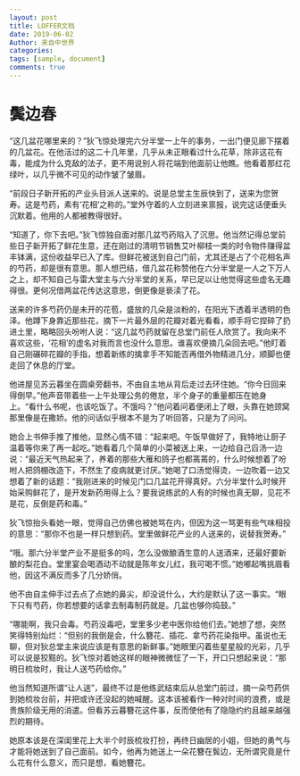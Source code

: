 ```yaml
---
layout: post
title: LOFFER文档
date: 2019-06-02
Author: 来自中世界
categories: 
tags: [sample, document]
comments: true
--- 
```


# 鬓边春

“这几盆花哪里来的？”狄飞惊处理完六分半堂一上午的事务，一出门便见廊下摆着的几盆花。在他活过的这二十几年里，几乎从未正眼看过什么花草，除非这花有毒，能成为什么克敌的法子，更不用说别人将花端到他面前让他瞧。他看着那红花绿叶，以几乎微不可见的动作皱了皱眉。

“前段日子新开拓的产业头目派人送来的。说是总堂主生辰快到了，送来为您贺寿。这是芍药，素有‘花相’之称的。”堂外守着的人立刻进来禀报，说完这话便垂头沉默着。他用的人都被教得很好。

“知道了，你下去吧。”狄飞惊独自面对那几盆芍药陷入了沉思。他当然记得总堂前些日子新开拓了鲜花生意，还在刚过的清明节销售艾叶柳枝一类的时令物件赚得盆丰钵满，这份收益早已入了库。但鲜花被送到自己门前，尤其还是占了个花相名声的芍药，却是很有意思。那人想巴结，借几盆花称赞他在六分半堂是一人之下万人之上，却不知自己与雷大堂主与六分半堂的关系，早已足以让他觉得这些虚名无趣得很。更何况借两盆花传达这意思，倒更像是亵渎了花。

送来的许多芍药仍是未开的花苞，盛放的几朵是淡粉的，在阳光下透着半透明的色泽。他蹲下身靠近那些花，摘下一片最外层的花瓣对着光看看，顺手将它捏碎了扔进土里，略略回头吩咐人说：“这几盆芍药就留在总堂门前任人欣赏了。我向来不喜欢这些，‘花相’的虚名对我而言也没什么意思。谁喜欢便摘几朵回去吧。”他盯着自己刚碾碎花瓣的手指，想着新练的擒拿手不知能否再借外物精进几分，顺脚也便走回了休息的厅堂。

他进屋见苏云暮坐在圆桌旁翻书，不由自主地从背后走过去环住她。“你今日回来得倒早。”他声音带着些一上午处理公务的倦怠，半个身子的重量都压在她身上。“看什么书呢，也该吃饭了。不饿吗？”他问着问着便闭上了眼，头靠在她颈窝那里像是在撒娇。他的问话似乎根本不是为了听回答，只是为了问问。

她合上书伸手推了推他，显然心情不错：“起来吧。午饭早做好了，我特地让厨子温着等你来了再一起吃。”她看着几个简单的小菜被送上来，一边给自己舀汤一边说：“最近天气热起来了，养着的那些大雁和鸽子也都蔫蔫的，什么时候想着了吩咐人把鸽棚改造下，不然生了疫病就更讨厌。”她喝了口汤觉得烫，一边吹着一边又想着了新的话题：“我刚进来的时候见门口几盆花开得真好。六分半堂什么时候开始采购鲜花了，是开发新药用得上么？要我说练武的人有的时候也真无聊，见花不是花，反倒是药和毒。”

狄飞惊抬头看她一眼，觉得自己仿佛也被她骂在内，但因为这一骂更有些气味相投的意思：“那你不也是一样只想到药。堂里做鲜花产业的人送来的，说替我贺寿。”

“哦。那六分半堂产业不是挺多的吗，怎么没做酿酒生意的人送酒来，还最好要新酿的梨花白。堂里宴会喝酒动不动就是陈年女儿红，我可喝不惯。”她嘟起嘴挑眉看他，因这不满反而多了几分娇俏。

他不由自主伸手过去点了点她的鼻尖，却没说什么，大约是默认了这一事实。“眼下只有芍药，你若想要的话拿去制毒制药就是。几盆也够你捣鼓。”

“哪能啊，我只会毒。芍药没毒吧，堂里多少老中医你给他们去。”她想了想，突然笑得特别灿烂：“但别的我倒是会，什么簪花、插花、拿芍药花染指甲。虽说也无聊，但对狄总堂主来说应该是有意思的新鲜事。”她眼里闪着些星星般的光彩，几乎可以说是狡黠的。狄飞惊对着她这样的眼神微微怔了一下，开口只想起来说：“那明日梳妆时，我让人送芍药给你。”

他当然知道所谓“让人送”，最终不过是他练武结束后从总堂门前过，摘一朵芍药供到她梳妆台前，并把或许还没起的她喊醒。这本该被看作一种对时间的浪费，或是贵族阶级无用的消遣。但看苏云暮簪花这件事，反而使他有了隐隐约约且越来越强烈的期待。

她原本该是在深闺里花上大半个时辰梳妆打扮，再终日幽居的小姐，但她的勇气与才能将她送到了自己面前。如今，他再为她送上一朵花簪在鬓边，无所谓究竟是什么花有什么意义，而只是想，看她簪花。
